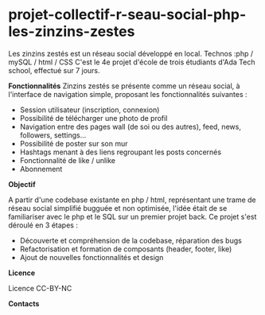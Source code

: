 # projet-collectif-r-seau-social-php-les-zinzins-zestes

Les zinzins zestés est un réseau social développé en local.
Technos :php / mySQL / html / CSS
C'est le 4e projet d'école de trois étudiants d'Ada Tech school, effectué sur 7 jours.

**Fonctionnalités**
Zinzins zestés se présente comme un réseau social, à l'interface de navigation simple, proposant les fonctionnalités suivantes :
- Session utilisateur (inscription, connexion)
- Possibilité de télécharger une photo de profil
- Navigation entre des pages wall (de soi ou des autres), feed, news, followers, settings...
- Possibilité de poster sur son mur
- Hashtags menant à des liens regroupant les posts concernés
- Fonctionnalité de like / unlike
- Abonnement
  
**Objectif** 

A partir d'une codebase existante en php / html, représentant une trame de réseau social simplifié bugguée et non optimisée, l'idée était de se familiariser avec le php et le SQL sur un premier projet back. Ce projet s'est déroulé en 3 étapes :
- Découverte et compréhension de la codebase, réparation des bugs
- Refactorisation et formation de composants (header, footer, like)
- Ajout de nouvelles fonctionnalités et design



**Licence**

Licence CC-BY-NC

**Contacts**


